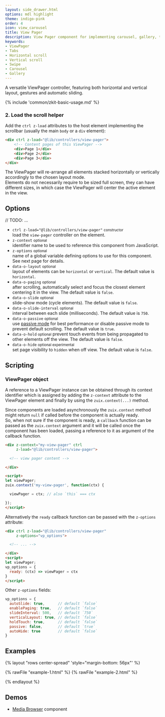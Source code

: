 ```yaml
---
layout: side_drawer.html
options: mdl highlight
theme: indigo-pink
order: 4
icon: view_carousel
title: View Pager
description: View Pager component for implementing carousel, gallery, tab-views. Gesture enabled, for desktop and mobile.
keywords:
- ViewPager
- Tabs
- Horizontal scroll
- Vertical scroll
- Swipe
- Carousel
- Gallery
---
```


A versatile ViewPager controller, featuring both horizontal and vertical layout, gestures and automatic sliding.

{% include 'common/zkit-basic-usage.md' %}

### 2. Load the scroll helper

Add the `ctrl z-load` attributes to the host element implementing the scrollbar (usually the main `body` or a `div` element):

```html
<div ctrl z-load="@lib/controllers/view-pager">
    <!-- Content pages of this ViewPager -->
    <div>Page 1</div>
    <div>Page 2</div>
    <div>Page 3</div>
</div>
```

The ViewPager will re-arrange all elements stacked horizontally or vertically accordingly to the chosen layout mode.  
Elements do not necessarily require to be sized full screen, they can have different sizes, in which case the ViewPager
will center the active element in the view.


## Options

// TODO: ...

- `ctrl z-load="@lib/controllers/view-pager"` <small>constructor</small>  
  load the <code>view-pager</code> controller on the element.
- `z-context` <small>optional</small>  
  identifier name to be used to reference this component from JavaScript.
- `z-options` <small>optional</small>  
  name of a global variable defining options to use for this component. See next page for details.
- `data-o-layout` <small>optional</small>  
  layout of elements can be `horizontal` or `vertical`. The default value is `horizontal`.
- `data-o-paging` <small>optional</small>  
  after scrolling, automatically select and focus the closest element centering it in the view. The default value is `false`.
- `data-o-slide` <small>optional</small>  
  slide-show mode (cycle elements). The default value is `false`.
- `data-o-slide-interval` <small>optional</small>  
  interval between each slide (milliseconds). The default value is `750`.
- `data-o-passive` <small>optional</small>  
  use <a href="https://github.com/WICG/EventListenerOptions/blob/gh-pages/explainer.md" target="_blank" rel="noopener">passive mode</a>
  for best performance or disable passive mode to prevent default scrolling. The default value is <code>true</code>.
- `data-o-hold`  <small>optional</small>
  prevent touch events from being propagated to other elements off the view. The default value is `false`.
- `data-o-hide`  <small>optional experimental</small>  
  set page visibility to `hidden` when off view. The default value is `false`.


## Scripting

### ViewPager object

A reference to a ViewPager instance can be obtained through its context identifier which is assigned by adding the `z-context`
attribute to the ViewPager element and finally by using the `zuix.context(...)` method.

Since components are loaded asynchronously the `zuix.context` method might return `null` if called before the component
is actually ready.  
So, when not sure if the component is ready, a `callback` function can be passed as the `zuix.context` argument and it will be
called once the component has been loaded, passing a reference to it as argument of the callback function.

```html
<div z-context="my-view-pager" ctrl
     z-load="@lib/controllers/view-pager">

  <!-- view pager content -->

</div>

<script>
let viewPager;
zuix.context('my-view-pager', function(ctx) {

  viewPager = ctx; // also `this` === ctx 

});
</script>
```

Alternatively the `ready` callback function can be passed with the `z-options` attribute:

```html
<div ctrl z-load="@lib/controllers/view-pager"
     z-options="vp_options">

  <!-- ... -->

</div>
<script>
let viewPager;
vp_options = {
  ready: (ctx) => viewPager = ctx
}
</script>
```

Other `z-options` fields:

```js
vp_options = {
  autoSlide: true,      // default `false`
  enablePaging: true,   // default `false`
  slideInterval: 500,   // default `750`
  verticalLayout: true, // default `false`
  holdTouch: true,      // default `false`
  passive: false,       // default `true`
  autoHide: true        // default `false`
}
```


## Examples

{% layout "rows center-spread" 'style="margin-bottom: 56px"' %}

{% rawFile "example-1.html" %}
{% rawFile "example-2.html" %}

{% endlayout %}


## Demos

- [Media Browser](../../components/media-browser) component
